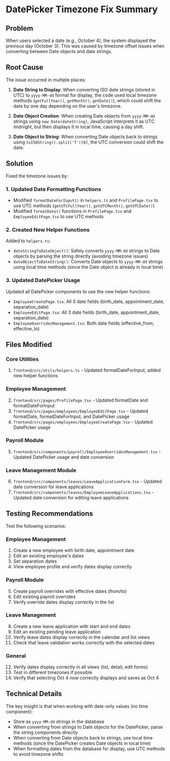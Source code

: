 # DatePicker Timezone Fix Summary

## Problem
When users selected a date (e.g., October 4), the system displayed the previous day (October 3). This was caused by timezone offset issues when converting between Date objects and date strings.

## Root Cause
The issue occurred in multiple places:

1. **Date String to Display**: When converting ISO date strings (stored in UTC) to `yyyy-MM-dd` format for display, the code used local timezone methods (`getFullYear()`, `getMonth()`, `getDate()`), which could shift the date by one day depending on the user's timezone.

2. **Date Object Creation**: When creating Date objects from `yyyy-MM-dd` strings using `new Date(dateString)`, JavaScript interprets it as UTC midnight, but then displays it in local time, causing a day shift.

3. **Date Object to String**: When converting Date objects back to strings using `toISOString().split('T')[0]`, the UTC conversion could shift the date.

## Solution
Fixed the timezone issues by:

### 1. Updated Date Formatting Functions
- Modified `formatDateForInput()` in `helpers.ts` and `ProfilePage.tsx` to use UTC methods (`getUTCFullYear()`, `getUTCMonth()`, `getUTCDate()`)
- Modified `formatDate()` functions in `ProfilePage.tsx` and `EmployeeEditPage.tsx` to use UTC methods

### 2. Created New Helper Functions
Added to `helpers.ts`:
- `dateStringToDateObject()`: Safely converts `yyyy-MM-dd` strings to Date objects by parsing the string directly (avoiding timezone issues)
- `dateObjectToDateString()`: Converts Date objects to `yyyy-MM-dd` strings using local time methods (since the Date object is already in local time)

### 3. Updated DatePicker Usage
Updated all DatePicker components to use the new helper functions:
- `EmployeeCreatePage.tsx`: All 3 date fields (birth_date, appointment_date, separation_date)
- `EmployeeEditPage.tsx`: All 3 date fields (birth_date, appointment_date, separation_date)
- `EmployeeOverridesManagement.tsx`: Both date fields (effective_from, effective_to)

## Files Modified

### Core Utilities
1. `frontend/src/utils/helpers.ts` - Updated formatDateForInput, added new helper functions

### Employee Management
2. `frontend/src/pages/ProfilePage.tsx` - Updated formatDate and formatDateForInput
3. `frontend/src/pages/employees/EmployeeEditPage.tsx` - Updated formatDate, formatDateForInput, and DatePicker usage
4. `frontend/src/pages/employees/EmployeeCreatePage.tsx` - Updated DatePicker usage

### Payroll Module
5. `frontend/src/components/payroll/EmployeeOverridesManagement.tsx` - Updated DatePicker usage and date conversion

### Leave Management Module
6. `frontend/src/components/leaves/LeaveApplicationForm.tsx` - Updated date conversion for leave applications
7. `frontend/src/components/leaves/EmployeeLeaveApplications.tsx` - Updated date conversion for editing leave applications

## Testing Recommendations
Test the following scenarios:

### Employee Management
1. Create a new employee with birth date, appointment date
2. Edit an existing employee's dates
3. Set separation dates
4. View employee profile and verify dates display correctly

### Payroll Module
5. Create payroll overrides with effective dates (from/to)
6. Edit existing payroll overrides
7. Verify override dates display correctly in the list

### Leave Management
8. Create a new leave application with start and end dates
9. Edit an existing pending leave application
10. Verify leave dates display correctly in the calendar and list views
11. Check that leave validation works correctly with the selected dates

### General
12. Verify dates display correctly in all views (list, detail, edit forms)
13. Test in different timezones if possible
14. Verify that selecting Oct 4 now correctly displays and saves as Oct 4

## Technical Details
The key insight is that when working with date-only values (no time component):
- Store as `yyyy-MM-dd` strings in the database
- When converting from strings to Date objects for the DatePicker, parse the string components directly
- When converting from Date objects back to strings, use local time methods (since the DatePicker creates Date objects in local time)
- When formatting dates from the database for display, use UTC methods to avoid timezone shifts
